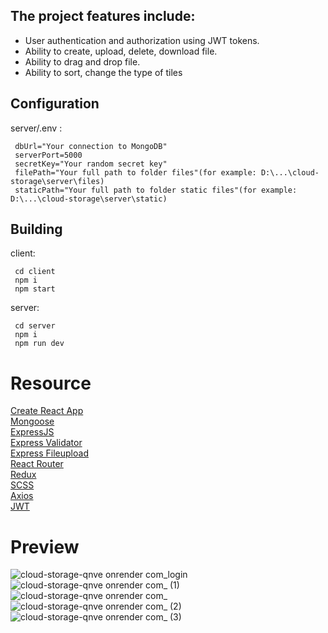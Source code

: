 ## The project features include:

- User authentication and authorization using JWT tokens.
- Ability to create, upload, delete, download file.
- Ability to drag and drop file.
- Ability to sort, change the type of tiles

## Configuration
server/.env : 

```shell
 dbUrl="Your connection to MongoDB"
 serverPort=5000
 secretKey="Your random secret key"
 filePath="Your full path to folder files"(for example: D:\...\cloud-storage\server\files)
 staticPath="Your full path to folder static files"(for example: D:\...\cloud-storage\server\static)
```

## Building
client:
```shell
 cd client
 npm i
 npm start
```
server:
```shell
 cd server
 npm i
 npm run dev
```
# Resource
[Create React App](https://create-react-app.dev/)<br>
[Mongoose](https://mongoosejs.com/)<br>
[ExpressJS](https://expressjs.com/)<br>
[Express Validator](https://express-validator.github.io/docs/)<br>
[Express Fileupload](https://github.com/richardgirges/express-fileupload)<br>
[React Router](https://reactrouter.com/)<br>
[Redux](https://redux.js.org/)<br>
[SCSS](https://sass-lang.com/)<br>
[Axios](https://axios-http.com/)<br>
[JWT](https://github.com/auth0/node-jsonwebtoken)<br>

# Preview
![cloud-storage-qnve onrender com_login](https://github.com/roman-kalistratov/cloud-storage/assets/80212286/6abd53c0-589e-4b90-89d7-49b0d4b47ac0)
![cloud-storage-qnve onrender com_ (1)](https://github.com/roman-kalistratov/cloud-storage/assets/80212286/a3dd6916-4189-4240-8c29-cbf936bf4e43)
![cloud-storage-qnve onrender com_](https://github.com/roman-kalistratov/cloud-storage/assets/80212286/ec93cf71-1c75-4fe3-ae6f-4f4343a9e1c1)
![cloud-storage-qnve onrender com_ (2)](https://github.com/roman-kalistratov/cloud-storage/assets/80212286/a4b1f3a7-7daf-4e08-9f01-4c0f3d3f26bf)
![cloud-storage-qnve onrender com_ (3)](https://github.com/roman-kalistratov/cloud-storage/assets/80212286/c93cd690-29f4-4b0f-b037-7132ae6eca53)


